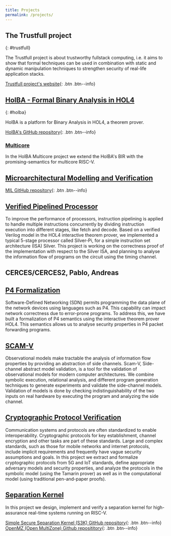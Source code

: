```yaml
---
title: Projects
permalink: /projects/
---
```


## The Trustfull project
{: #trustfull}

The Trustfull project is about trustworthy fullstack computing, i.e. it aims to show that formal techniques can be used in combination with static and dynamic manipulation techniques to strengthen security of real-life application stacks.

[Trustfull project's website](https://www.trustfull.proj.kth.se/){: .btn .btn--info}

## [HolBA - Formal Binary Analysis in HOL4](holba)
{: #holba}

HolBA is a platform for Binary Analysis in HOL4, a theorem prover.

[HolBA's GitHub repository](https://github.com/kth-step/holba){: .btn .btn--info}

### [Multicore](holba-mc)

In the HolBA Multicore project we extend the HolBA's BIR with the promising-semantics for multicore RISC-V.

## [Microarchitectural Modelling and Verification](mil)

[MIL GitHub repository](https://github.com/kth-step/mil){: .btn .btn--info}

## [Verified Pipelined Processor](pipeline-processor)

To improve the performance of processors, instruction pipelining is applied to handle multiple instructions concurrently by dividing instruction execution into different stages, like fetch and decode. Based on a verified Verilog model in the HOL4 interactive theorem prover, we implemented a typical 5-stage processor called Silver-Pi, for a simple instruction set architecture (ISA) Silver. This project is working on the correctness proof of the implementation with respect to the Silver ISA, and planning to analyse the information flow of programs on the circuit using the timing channel.

## CERCES/CERCES2, Pablo, Andreas

## [P4 Formalization](p4)

Software-Defined Networking (SDN) permits programming the data plane of the network devices using languages such as P4. This capability can impact network correctness due to error-prone programs. To address this, we have built a formalization of P4 semantics using the interactive theorem prover HOL4. This semantics allows us to analyse security properties in P4 packet forwarding programs.

## [SCAM-V](scam-v)

Observational models make tractable the analysis of information flow properties by providing an abstraction of side channels. Scam-V, Side-channel abstract model validation, is a tool for the validation of observational models for modern computer architectures. We combine symbolic execution, relational analysis, and different program generation techniques to generate experiments and validate the side-channel models. Validation of models is done by checking indistinguishability of the two inputs on real hardware by executing the program and analyzing the side channel. 

## [Cryptographic Protocol Verification](crypto-protocol)
Communication systems and protocols are often standardized to enable interoperability. Cryptographic protocols for key establishment, channel encryption and other tasks are part of these standards. Large and complex standards, such as those for mobile networks and internet protocols, include implicit requirements and frequently have vague security assumptions and goals. In this project we extract and formalize cryptographic protocols from 5G and IoT standards, define appropriate adversary models and security properties, and analyze the protocols in the symbolic model (using the Tamarin prover) as well as in the computational model (using traditional pen-and-paper proofs).

## [Separation Kernel](separation-kernel)

In this project we design, implement and verify a separation kernel for high-assurance real-time systems running on RISC-V.

[Simple Secure Separation Kernel (S3K) GitHub repository](https://github.com/kth-step/separation-kernel){: .btn .btn--info}
[OpenMZ (Open MultiZone) Github reposititory](https://github.com/castor-software/openmz){: .btn .btn--info}
